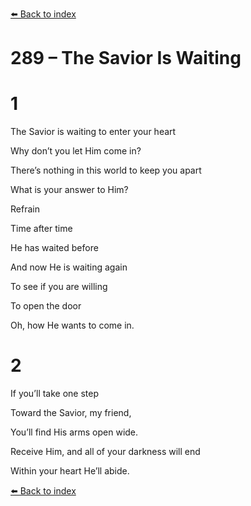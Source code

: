 [⬅️ Back to index](../README.md)

# 289 – The Savior Is Waiting





# 1

The Savior is waiting to enter your heart

Why don’t you let Him come in?

There’s nothing in this world to keep you apart

What is your answer to Him?



Refrain

Time after time

He has waited before

And now He is waiting again

To see if you are willing

To open the door

Oh, how He wants to come in.



# 2

If you’ll take one step

Toward the Savior, my friend,

You’ll find His arms open wide.

Receive Him, and all of your darkness will end

Within your heart He’ll abide.

[⬅️ Back to index](../README.md)
